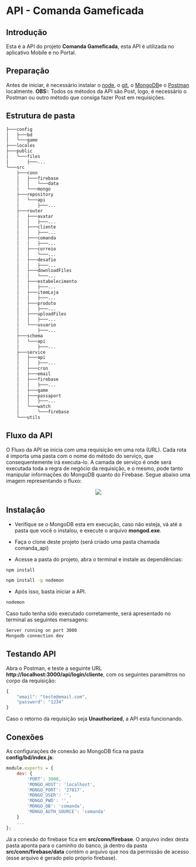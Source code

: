 # API - Comanda Gameficada

## Introdução
Esta é a API do projeto **Comanda Gameficada**, esta API é utilizada no aplicativo Mobile e no Portal.

## Preparação

Antes de iniciar, é necessário instalar o [node](http://nodejs.org/), o [git](https://git-scm.com/), o [MongoDB](https://www.mongodb.com/download-center/community)e o [Postman](https://www.getpostman.com/downloads/) localmente.
**OBS:**: Todos os métodos da API são Post, logo, é necessário o Postman ou outro método que consiga fazer Post em requisições.

## Estrutura de pasta

``` bash
├───config
│   ├───bd
│   └───game
├───locales
├───public
│   └───files
│       ├───...
└───src
    ├───conn
    │   ├───firebase
    │   │   └───data
    │   └───mongo
    ├───repository
    │   └───api
    │       ├───...
    ├───router
    │   ├───avatar
    │   │   ├───...
    │   ├───cliente
    │   │   ├───...
    │   ├───comanda
    │   │   ├───...
    │   ├───correio
    │   │   └───...
    │   ├───desafio
    │   │   ├───...
    │   ├───downloadFiles
    │   │   └───...
    │   ├───estabelecimento
    │   │   ├───...
    │   ├───itemLoja
    │   │   ├───...
    │   ├───produto
    │   │   ├───...
    │   ├───uploadFiles
    │   │   ├───...
    │   └───usuario
    │       ├───...
    ├───schema
    │   └───api
    │       ├───...
    ├───service
    │   ├───api
    │   │   ├───...
    │   ├───cron
    │   ├───email
    │   ├───firebase
    │   │   ├───...
    │   ├───game
    │   ├───passaport
    │   │   ├───...
    │   └───watch
    │       └───firebase
    └───utils
```

## Fluxo da API

O Fluxo da API se inicia com uma requisição em uma rota (URL). Cada rota é importa uma pasta com o nome do método do serviço, que consequentemente irá executa-lo. A camada de serviço é onde será executada toda a regra de negócio da requisição, e o mesmo, pode tanto manipular informações do MongoDB quanto do Firebase.
Segue abaixo uma imagem representando o fluxo:

<p align="center">
  <img src="https://uploaddeimagens.com.br/images/002/315/407/original/fluxo_api.png?1567468117">
</p>

## Instalação
 
 * Verifique se o MongoDB esta em execução, caso não esteja, vá até a pasta que você o instalou, e execute o arquivo **mongod.exe**.

 * Faça o clone deste projeto (será criado uma pasta chamada comanda_api)
 
 * Acesse a pasta do projeto, abra o terminal e instale as dependências:
```bash
npm install

npm install -g nodemon

```

 * Após isso, basta iniciar a API.
```bash
nodemon
```

Caso tudo tenha sido executado corretamente, será apresentado no terminal as seguintes mensagens:
```bash
Server running on port 3000
Mongodb connection dev
```

## Testando API
Abra o Postman, e teste a seguinte URL **http://localhost:3000/api/login/cliente**, com os seguintes paramêtros no corpo da requisição:
```js
{
	"email": "teste@email.com",
	"password": "1234"
}
```

Caso o retorno da requisição seja **Unauthorized**, a API esta funcionando.

## Conexões

As configurações de conexão ao MongoDB fica na pasta **config/bd/index.js**:

```js
module.exports = {
    dev: {
        'PORT': 3000,
        'MONGO_HOST': 'localhost',
        'MONGO_PORT': '27017',
        'MONGO_USER': '',
        'MONGO_PWD': '',
        'MONGO_DB': 'comanda',
        'MONGO_AUTH_SOURCE': 'comanda'
    }
    ...
};
```
Já a conexão do firebase fica em **src/conn/firebase**. O arquivo index desta pasta aponta para o caminho do banco, já dentro da pasta **src/conn/firebase/data** contém o arquivo que nos da permissão de acesso (esse arquivo é gerado pelo próprio firebase).
